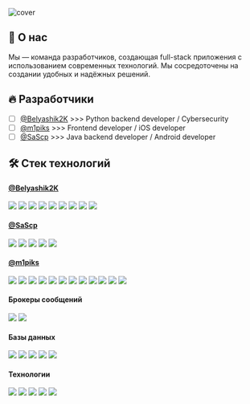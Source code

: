![cover](https://github.com/user-attachments/assets/2552bf40-8a07-4337-bdd1-316ace4fe5fb)

## 🦊 О нас

Мы — команда разработчиков, создающая full-stack приложения с использованием современных технологий. Мы сосредоточены на создании удобных и надёжных решений.

## 🔥 Разработчики


- [ ] [@Belyashik2K](https://github.com/Belyashik2K) >>> Python backend developer / Cybersecurity
- [ ] [@m1piks](https://github.com/m1piks20) >>> Frontend developer / iOS developer
- [ ] [@SaScp](https://github.com/orgs/SaScp) >>> Java backend developer / Android developer

## 🛠 Стек технологий
<div>
  <h4><a href="https://github.com/Belyashik2K" target="_blank">@Belyashik2K</a></h4>
  <img src="https://img.shields.io/badge/-Python-4682B4?style=for-the-badge&logo=python&logoColor=FFFFFF"/>
  <img src="https://img.shields.io/badge/-fastapi-44944A?style=for-the-badge&logo=fastapi&logoColor=FFFFFF"/>
  <img src="https://img.shields.io/badge/-Selenium-008000?style=for-the-badge&logo=selenium&logoColor=FFFFFF"/>
  <img src="https://img.shields.io/badge/-Playwright-F08080?style=for-the-badge&logo=playwright&logoColor=FFFFFF"/>
  <img src="https://img.shields.io/badge/-Sqlalchemy-000000?style=for-the-badge&logo=sqlalchemy&logoColor=FFFFFF"/>
  <img src="https://img.shields.io/badge/-pydantic-E92063?style=for-the-badge&logo=pydantic&logoColor=FFFFFF"/>
  <img src="https://img.shields.io/badge/-aiohttp-00BFFF?style=for-the-badge&logo=aiohttp&logoColor=FFFFFF"/>
  <img src="https://img.shields.io/badge/-aiogram-65ADF1?style=for-the-badge&logoColor=FFFFFF"/>
  <img src="https://img.shields.io/badge/-wireshark-1679A7?style=for-the-badge&logo=wireshark&logoColor=FFFFFF"/>
</div>

<div>
  <h4><a href="https://github.com/SaScp" target="_blank">@SaScp</a></h4>
  <img src="https://img.shields.io/badge/-Java-CB6D30?style=for-the-badge&logo=coffeescript&logoColor=FFFFFF"/>
  <img src="https://img.shields.io/badge/-Spring-6DB33F?style=for-the-badge&logo=spring&logoColor=FFFFFF"/>
  <img src="https://img.shields.io/badge/-Hibernate-59666C?style=for-the-badge&logo=hibernate&logoColor=FFFFFF"/>
  <img src="https://img.shields.io/badge/-Elasticsearch-005571?style=for-the-badge&logo=elasticsearch&logoColor=FFFFFF"/>
  <img src="https://img.shields.io/badge/-Kotlin-7F52FF?style=for-the-badge&logo=kotlin&logoColor=FFFFFF"/>
</div>

<div>
  <h4><a href="https://github.com/m1piks20" target="_blank">@m1piks</a></h4>
  <img src="https://img.shields.io/badge/-typescript-3178C6?style=for-the-badge&logo=typescript&logoColor=FFFFFF"/>
  <img src="https://img.shields.io/badge/-React-61DAFB?style=for-the-badge&logo=react&logoColor=000000"/>
  <img src="https://img.shields.io/badge/-Next.js-000000?style=for-the-badge&logo=nextdotjs&logoColor=FFFFFF"/>
  <img src="https://img.shields.io/badge/-html5-E34F26?style=for-the-badge&logo=html5&logoColor=FFFFFF"/>
  <img src="https://img.shields.io/badge/-css-1572B6?style=for-the-badge&logo=css3&logoColor=FFFFFF"/>
  <img src="https://img.shields.io/badge/-tailwind_css-06B6D4?style=for-the-badge&logo=tailwindcss&logoColor=FFFFFF"/>
  <img src="https://img.shields.io/badge/-javascript-F7DF1E?style=for-the-badge&logo=javascript&logoColor=000000"/>
  <img src="https://img.shields.io/badge/-swift-F05138?style=for-the-badge&logo=swift&logoColor=FFFFFF"/>
  <img src="https://img.shields.io/badge/-react_query-FF4154?style=for-the-badge&logo=reactquery&logoColor=FFFFFF"/>
  <img src="https://img.shields.io/badge/-reactrouter-CA4245?style=for-the-badge&logo=reactrouter&logoColor=FFFFFF"/>
  <img src="https://img.shields.io/badge/-react_hook_form-EC5990?style=for-the-badge&logo=reacthookform&logoColor=FFFFFF"/>
  <img src="https://img.shields.io/badge/-redux-764ABC?style=for-the-badge&logo=redux&logoColor=FFFFFF"/>
</div>

<div>
  <h4>Брокеры сообщений</h4>
  <img src="https://img.shields.io/badge/-RabbitMQ-FF6600?style=for-the-badge&logo=rabbitmq&logoColor=FFFFFF"/>
  <img src="https://img.shields.io/badge/-Apache_Kafka-231F20?style=for-the-badge&logo=apachekafka&logoColor=FFFFFF"/>
</div>

<div>
  <h4>Базы данных</h4>
  <img src="https://img.shields.io/badge/-Sqlite-6495ED?style=for-the-badge&logo=sqlite&logoColor=FFFFFF"/>
  <img src="https://img.shields.io/badge/-Postgresql-4169E1?style=for-the-badge&logo=postgresql&logoColor=FFFFFF"/>
  <img src="https://img.shields.io/badge/-Mysql-4479A1?style=for-the-badge&logo=mysql&logoColor=FFFFFF"/>
  <img src="https://img.shields.io/badge/-mongodb-47A248?style=for-the-badge&logo=mongodb&logoColor=FFFFFF"/>
  <img src="https://img.shields.io/badge/-redis-FF4438?style=for-the-badge&logo=redis&logoColor=FFFFFF"/>
</div>

<div>
  <h4>Технологии</h4>
  <img src="https://img.shields.io/badge/-jetbrains_ide-000000?style=for-the-badge&logo=jetbrains&logoColor=FFFFFF"/>
  <img src="https://img.shields.io/badge/-postman-FF6C37?style=for-the-badge&logo=postman&logoColor=FFFFFF"/>
  <img src="https://img.shields.io/badge/-xcode-147EFB?style=for-the-badge&logo=xcode&logoColor=FFFFFF"/>
  <img src="https://img.shields.io/badge/-docker-2496ED?style=for-the-badge&logo=docker&logoColor=FFFFFF"/>
  <img src="https://img.shields.io/badge/-git-F05032?style=for-the-badge&logo=git&logoColor=FFFFFF"/>
</div>
